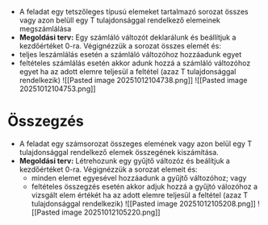 - A feladat egy tetszőleges típusú elemeket tartalmazó sorozat összes vagy azon belüll egy T tulajdonsággal rendelkező elemeinek megszámlálása
- **Megoldási terv:**
Egy számláló változót deklarálunk és beállítjuk a kezdőértéket 0-ra. Végignézzük a sorozat összes elemét és:
- teljes leszámlálás esetén a számláló változóhoz hozzáadunk egyet
- feltételes számlálás esetén akkor adunk hozzá a számláló változóhoz egyet ha az adott elemre teljesül a feltétel (azaz T tulajdonsággal rendelkezik)
![[Pasted image 20251012104738.png]]
![[Pasted image 20251012104753.png]]
# Összegzés
- A feladat egy számsorozat összeges elemének vagy azon belül egy T tulajdonsággal rendelkező elemek összegének kiszámítása.
- **Megoldási terv:**
Létrehozunk egy gyűjtő változóz és beálítjuk a kezdőértéket 0-ra. Végignézzük a sorozat elemeit és:
	- minden elemet egyesével hozzáadunk a gyűjtő változóhoz; vagy
	- feltételes összegzés esetén akkor adjuk hozzá a gyűjtó válozóhoz a vizsgált elem értékét ha az adott elemre teljesül a feltétel (azaz T tulajdonsággal rendelkezik)
![[Pasted image 20251012105208.png]]
![[Pasted image 20251012105220.png]]
